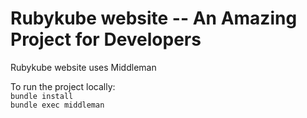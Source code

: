# Rubykube website -- An Amazing Project for Developers 

Rubykube website uses Middleman  
  
To run the project locally:  
```bundle install```  
```bundle exec middleman```
